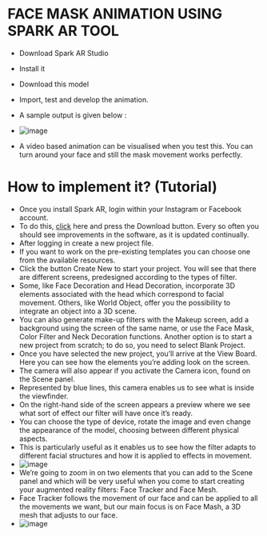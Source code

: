 # FACE MASK ANIMATION USING SPARK AR TOOL

* Download Spark AR Studio
* Install it 
* Download this model 
* Import, test and develop the animation.

* A sample output is given below : 
* ![image](https://user-images.githubusercontent.com/69035013/197246006-24474a36-8fb3-4015-9c02-71583d4c8747.png)

* A video based animation can be visualised when you test this. You can turn around your face and still the mask movement works perfectly.

# How to implement it? (Tutorial)

* Once you install Spark AR, login within your Instagram or Facebook account.
* To do this, [click](https://sparkar.facebook.com/ar-studio/) here and press the Download button. Every so often you should see improvements in the software, as it is updated continually. 
* After logging in create a new project file.
* If you want to work on the pre-existing templates you can choose one from the available resources. 
* Click the button Create New to start your project. You will see that there are different screens, predesigned according to the types of filter. 
* Some, like Face Decoration and Head Decoration, incorporate 3D elements associated with the head which correspond to facial movement. Others, like World Object, offer you the possibility to integrate an object into a 3D scene.
* You can also generate make-up filters with the Makeup screen, add a background using the screen of the same name, or use the Face Mask, Color Filter and Neck Decoration functions. Another option is to start a new project from scratch; to do so, you need to select Blank Project.
* Once you have selected the new project, you’ll arrive at the View Board. Here you can see how the elements you’re adding look on the screen. 
* The camera will also appear if you activate the Camera icon, found on the Scene panel. 
* Represented by blue lines, this camera enables us to see what is inside the viewfinder.
* On the right-hand side of the screen appears a preview where we see what sort of effect our filter will have once it’s ready. 
* You can choose the type of device, rotate the image and even change the appearance of the model, choosing between different physical aspects. 
* This is particularly useful as it enables us to see how the filter adapts to different facial structures and how it is applied to effects in movement.
* ![image](https://user-images.githubusercontent.com/69035013/197331359-12f8d689-deb2-4042-82b2-ecced02eab26.png)
* We’re going to zoom in on two elements that you can add to the Scene panel and which will be very useful when you come to start creating your augmented reality filters: Face Tracker and Face Mesh. 
* Face Tracker follows the movement of our face and can be applied to all the movements we want, but our main focus is on Face Mash, a 3D mesh that adjusts to our face.
* ![image](https://user-images.githubusercontent.com/69035013/197331416-34add18f-44a8-416e-80d9-3063314ec541.png)


